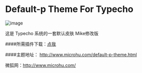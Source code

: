 Default-p Theme For Typecho
=========
![image](http://microhu.u.qiniudn.com/microimg/usr/uploads/2014/07/1924129183.png)

这是 Typecho 系统的一套默认皮肤 Mike修改版

####所需插件下载：[点我](http://pan.baidu.com/share/link?shareid=231417&uk=4227990170)

####主题地址：
http://www.microhu.com/default-p-theme.html

微狐网：http://www.microhu.com/
